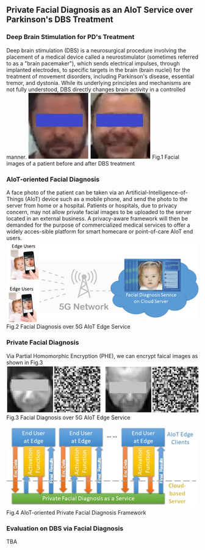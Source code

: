 ## Private Facial Diagnosis as an AIoT Service over Parkinson's DBS Treatment
### Deep Brain Stimulation for PD's Treatment
Deep brain stimulation (DBS) is a neurosurgical procedure involving the placement of a medical device called a neurostimulator (sometimes referred to as a "brain pacemaker"), which sends electrical impulses, through implanted electrodes, to specific targets in the brain (brain nuclei) for the treatment of movement disorders, including Parkinson's disease, essential tremor, and dystonia. While its underlying principles and mechanisms are not fully understood, DBS directly changes brain activity in a controlled manner.
![alt text](Figure01.jpg)
Fig.1 Facial images of a patient before and after DBS treatment

### AIoT-oriented Facial Diagnosis
A face photo of the patient can be taken via an Artificial-Intelligence-of-Things (AIoT) device such as a mobile phone, and send the photo to the server from home or a hospital. Patients or hospitals, due to privacy concern, may not allow private facial images to be uploaded to the server located in an external business. A privacy-aware framework will then be demanded for the purpose of commercialized medical services to offer a widely acces-sible platform for smart homecare or point-of-care AIoT end users.
![alt text](Figure02.jpg)
Fig.2 Facial Diagnosis over 5G AIoT Edge Service

### Private Facial Diagnosis
Via Partial Homomorphic Encryption (PHE), we can encrypt faical images as shown in Fig.3
![alt text](Figure03.jpg)
Fig.3 Facial Diagnosis over 5G AIoT Edge Service

![alt text](Figure04.jpg)
Fig.4 AIoT-oriented Private Facial Diagnosis Framework

### Evaluation on DBS via Facial Diagnosis
TBA
